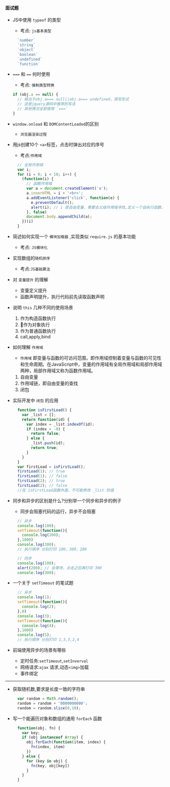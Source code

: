 #### 面试题

-   JS中使用 `typeof` 的类型
    -   考点: `js基本类型`
    ```javascript
      `number`
      `string`
      `object`
      `boolean`
      `undefined`
      `function`
    ```
-   `===` 和 `==` 何时使用
    -   考点: `强制类型转换`
    ```javascript
    if (obj.a == null) {
      // 相当于obj.a=== null||obj.a=== undefined，简写形式
      // 这是jquery源码中推荐的写法
      // 其他情况全部使用 `===`
    }
    ```
-   `window.onload` 和 `DOMContentLoaded`的区别
    -   `浏览器渲染过程`
-   用js创建10个 `<a>`标签，点击时弹出对应的序号
    -   考点:`作用域`
    ```javascript
      // 全局作用域
      var i;
      for (i = 0; i < 10; i++) {
        (function(i) {
          // 函数作用域
          var a = document.createElement('a');
          a.innerHTML = i + '<br>';
          a.addEventListener('click', function(e) {
            e.preventDefault();
            alert(i); // i 是自由变量，需要去父级作用域寻找,定义一个自执行函数，形成一个函数作用域
          }, false)
          document.body.appendChild(a);
        })(i)
      }
    ```
-   简述如何实现一个 `模块加载器` ,实现类似 `require.js` 的基本功能
    -   考点: `JS模块化`
-   实现数组的`随机排序`
    -   考点:`JS基础算法`
-   对 `变量提升` 的理解

    -   变量定义提升
    -   函数声明提升，执行代码前先读取函数声明

-   说明 `this` 几种不同的使用场景
    1.  作为构造函数执行
    2.  作为对象执行
    3.  作为普通函数执行
    4.  call,apply,bind
-   如何理解 `作用域`
    -   `作用域` 即变量与函数的可访问范围，即作用域控制着变量与函数的可见性和生命周期。在JavaScript中，变量的作用域有全局作用域和局部作用域两种，局部作用域又称为函数作用域。
    1.  自由变量
    2.  作用域链，即自由变量的查找
    3.  闭包
-   实际开发中 `闭包` 的应用

    ```javascript
      function isFirstLoad() {
        var _list = [];
        return function(id) {
          var index = _list.indexOf(id);
          if (index > -0) {
            return false;
          } else {
            _list.push(id);
            return true;
          }
        }
      }
      var firstLoad = isFirstLoad();
      firstLoad(1); // true
      firstLoad(1); // false
      firstLoad(2); // true
      firstLoad(2); // false
      //在 isFirstLoad函数外面，不可能修改 _list 的值
    ```

-   同步和异步的区别是什么?分别举一个同步和异步的例子

    -   同步会阻塞代码的运行，异步不会阻塞

    ```javascript
      // 异步
      console.log(100);
      setTimeout(function(){
        console.log(200);
      },1000)
      console.log(300);
      // 执行顺序 分别打印 100，300，200
    ```

    ```javascript
      // 同步
      console.log(100);
      alert(200); // 会等待，点击之后再打印 300
      console.log(300);
    ```

-   一个关于 `setTimeout` 的笔试题
    ```javascript
      // 异步
      console.log(1);
      setTimeout(function(){
        console.log(2);
      },0)
      console.log(3);
      setTimeout(function(){
        console.log(4);
      },1000)
      console.log(5);
      // 执行顺序 分别打印 1,3,5,2,4
    ```
-   前端使用异步的场景有哪些
    -   定时任务:`setTimeout`,`setInverval`
    -   网络请求:`ajax` 请求,动态`<img>`加载
    -   事件绑定

* * *

-   获取随机数,要求是长度一致的字符串

    ```javascript
      var random = Math.random();
      random = random + '0000000000';
      random = random.slice(0,10);
    ```

-   写一个能遍历对象和数组的通用 `forEach` 函数

    ```javascript
      function(obj, fn) {
        var key;
        if (obj instanceof Array) {
          obj.forEach(function(item, index) {
            fn(index, item)
          })
        } else {
          for (key in obj) {
            fn(key, obj[key])
          }
        }
      }
    ```
